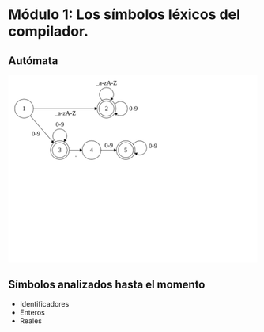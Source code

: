 # Módulo 1: Los símbolos léxicos del compilador.

## Autómata

![hola](../../../assets/images/01-automata.svg?sanitize=true)

## Símbolos analizados hasta el momento

+ Identificadores
+ Enteros
+ Reales
<!-- 
![Automata v0.1](https://raw.github.com/CodeRevenge/proyecto-seminario-traductores-ii/tree/modulo01/v0.1/assets/images/automata.svg?sanitize=true) -->